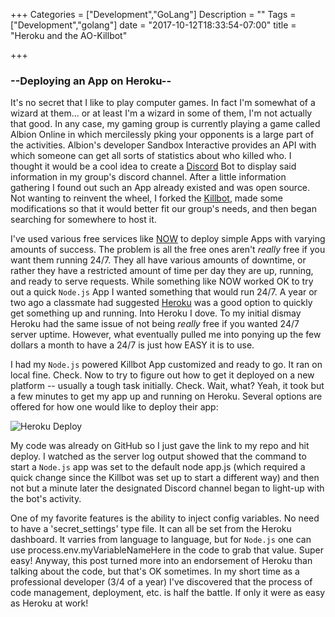+++
Categories = ["Development","GoLang"]
Description = ""
Tags = ["Development","golang"]
date = "2017-10-12T18:33:54-07:00"
title = "Heroku and the AO-Killbot"

+++

### --Deploying an App on Heroku--

It's no secret that I like to play computer games. In fact I'm somewhat of a wizard at them... or at least I'm a wizard in some of them, I'm not actually that good. In any case, my gaming group is currently playing a game called Albion Online in which mercilessly pking your opponents is a large part of the activities. Albion's developer Sandbox Interactive provides an API with which someone can get all sorts of statistics about who killed who. I thought it would be a cool idea to create a [Discord](https://discordapp.com) Bot to display said information in my group's discord channel. After a little information gathering I found out such an App already existed and was open source. Not wanting to reinvent the wheel, I forked the [Killbot](https://github.com/bearlikelion/ao-killbot), made some modifications so that it would better fit our group's needs, and then began searching for somewhere to host it. 
<br>

I've used various free services like [NOW](https://zeit.co/now) to deploy simple Apps with varying amounts of success. The problem is all the free ones aren't <i>really</i> free if you want them running 24/7. They all have various amounts of downtime, or rather they have a restricted amount of time per day they are up, running, and ready to serve requests. While something like NOW worked OK to try out a quick `Node.js` App I wanted something that would run 24/7. A year or two ago a classmate had suggested [Heroku](https://www.heroku.com/) was a good option to quickly get something up and running. Into Heroku I dove. To my initial dismay Heroku had the same issue of not being <i>really</i> free if you wanted 24/7 server uptime. However, what eventually pulled me into ponying up the few dollars a month to have a 24/7 is just how EASY it is to use. 
<br>

I had my `Node.js` powered Killbot App customized and ready to go. It ran on local fine. Check. Now to try to figure out how to get it deployed on a new platform -- usually a tough task initially. Check. Wait, what? Yeah, it took but a few minutes to get my app up and running on Heroku. Several options are offered for how one would like to deploy their app:

![Heroku Deploy](/images/heroku/heroku_deploy1.jpg)

My code was already on GitHub so I just gave the link to my repo and hit deploy. I watched as the server log output showed that the command to start a `Node.js` app was set to the default node app.js (which required a quick change since the Killbot was set up to start a different way) and then not but a minute later the designated Discord channel began to light-up with the bot's activity. 
<br>

One of my favorite features is the ability to inject config variables. No need to have a 'secret_settings' type file. It can all be set from the Heroku dashboard. It varries from language to language, but for `Node.js` one can use process.env.myVariableNameHere in the code to grab that value. Super easy! Anyway, this post turned more into an endorsement of Heroku than talking about the code, but that's OK sometimes. In my short time as a professional developer (3/4 of a year) I've discovered that the process of code management, deployment, etc. is half the battle. If only it were as easy as Heroku at work! 





